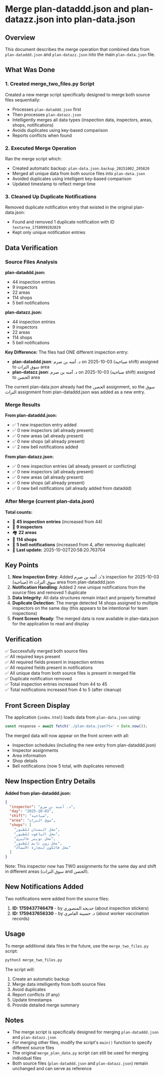 # Merge plan-dataddd.json and plan-datazz.json into plan-data.json

## Overview
This document describes the merge operation that combined data from `plan-dataddd.json` and `plan-datazz.json` into the main `plan-data.json` file.

## What Was Done

### 1. Created merge_two_files.py Script
Created a new merge script specifically designed to merge both source files sequentially:
- Processes `plan-dataddd.json` first
- Then processes `plan-datazz.json`
- Intelligently merges all data types (inspection data, inspectors, areas, shops, notifications)
- Avoids duplicates using key-based comparison
- Reports conflicts when found

### 2. Executed Merge Operation
Ran the merge script which:
- Created automatic backup: `plan-data.json.backup_20251002_205820`
- Merged all unique data from both source files into `plan-data.json`
- Avoided duplicates using intelligent key-based comparison
- Updated timestamp to reflect merge time

### 3. Cleaned Up Duplicate Notifications
Removed duplicate notification entry that existed in the original plan-data.json:
- Found and removed 1 duplicate notification with ID `textarea_1758999202029`
- Kept only unique notification entries

## Data Verification

### Source Files Analysis

**plan-dataddd.json:**
- 44 inspection entries
- 9 inspectors
- 22 areas
- 114 shops
- 5 bell notifications

**plan-datazz.json:**
- 44 inspection entries
- 9 inspectors
- 22 areas
- 114 shops
- 5 bell notifications

**Key Difference:** 
The files had ONE different inspection entry:
- **plan-dataddd.json**: د. آمنه بن صرم on 2025-10-03 (صباحية shift) assigned to سوق التراث area
- **plan-datazz.json**: د. آمنه بن صرم on 2025-10-03 (صباحية shift) assigned to الحصن area

The current plan-data.json already had the الحصن assignment, so the سوق التراث assignment from plan-dataddd.json was added as a new entry.

### Merge Results

**From plan-dataddd.json:**
- ✅ 1 new inspection entry added
- ✅ 0 new inspectors (all already present)
- ✅ 0 new areas (all already present)
- ✅ 0 new shops (all already present)
- ✅ 2 new bell notifications added

**From plan-datazz.json:**
- ✅ 0 new inspection entries (all already present or conflicting)
- ✅ 0 new inspectors (all already present)
- ✅ 0 new areas (all already present)
- ✅ 0 new shops (all already present)
- ✅ 0 new bell notifications (all already added from dataddd)

### After Merge (current plan-data.json)

**Total counts:**
- 📝 **45 inspection entries** (increased from 44)
- 👥 **9 inspectors**
- 🏘️  **22 areas**
- 🏪 **114 shops**
- 🔔 **5 bell notifications** (increased from 4, after removing duplicate)
- 📅 **Last update:** 2025-10-02T20:58:20.763704

## Key Points

1. **New Inspection Entry**: Added د. آمنه بن صرم's inspection for 2025-10-03 (صباحية) in سوق التراث area from plan-dataddd.json
2. **Notification Handling**: Added 2 new unique notifications from the source files and removed 1 duplicate
3. **Data Integrity**: All data structures remain intact and properly formatted
4. **Duplicate Detection**: The merge detected 14 shops assigned to multiple inspectors on the same day (this appears to be intentional for team inspections)
5. **Front Screen Ready**: The merged data is now available in plan-data.json for the application to read and display

## Verification

✅ Successfully merged both source files  
✅ All required keys present  
✅ All required fields present in inspection entries  
✅ All required fields present in notifications  
✅ All unique data from both source files is present in merged file  
✅ Duplicate notification removed  
✅ Total inspection entries increased from 44 to 45  
✅ Total notifications increased from 4 to 5 (after cleanup)

## Front Screen Display

The application (`index.html`) loads data from `plan-data.json` using:
```javascript
const response = await fetch('./plan-data.json?t=' + Date.now());
```

The merged data will now appear on the front screen with all:
- Inspection schedules (including the new entry from plan-dataddd.json)
- Inspector assignments
- Area information
- Shop details
- Bell notifications (now 5 total, with duplicates removed)

## New Inspection Entry Details

**Added from plan-dataddd.json:**
```json
{
  "inspector": "د. آمنه بن صرم",
  "day": "2025-10-03",
  "shift": "صباحية",
  "area": "سوق التراث",
  "shops": [
    "محل البستان للطيور",
    "محل الياقوت للطيور",
    "محل تويتر غاليري",
    "محل زون تايم للطيور",
    "محل فالكون لتجارة الأسماك"
  ]
}
```

Note: This inspector now has TWO assignments for the same day and shift in different areas (سوق التراث and الحصن).

## New Notifications Added

Two notifications were added from the source files:
1. **ID: 1759437746479** - by خديجة المنصوري (about inspection stickers)
2. **ID: 1759437656330** - by د. حسينة العامري (about worker vaccination records)

## Usage

To merge additional data files in the future, use the `merge_two_files.py` script:
```bash
python3 merge_two_files.py
```

The script will:
1. Create an automatic backup
2. Merge data intelligently from both source files
3. Avoid duplicates
4. Report conflicts (if any)
5. Update timestamps
6. Provide detailed merge summary

## Notes

- The merge script is specifically designed for merging `plan-dataddd.json` and `plan-datazz.json`
- For merging other files, modify the script's `main()` function to specify different source files
- The original `merge_plan_data.py` script can still be used for merging individual files
- Both source files (`plan-dataddd.json` and `plan-datazz.json`) remain unchanged and can serve as reference

